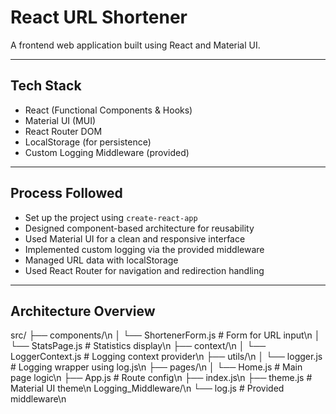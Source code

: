 # React URL Shortener

A frontend web application built using React and Material UI.

---

## Tech Stack

- React (Functional Components & Hooks)
- Material UI (MUI)
- React Router DOM
- LocalStorage (for persistence)
- Custom Logging Middleware (provided)

---

## Process Followed

- Set up the project using `create-react-app`
- Designed component-based architecture for reusability
- Used Material UI for a clean and responsive interface
- Implemented custom logging via the provided middleware
- Managed URL data with localStorage
- Used React Router for navigation and redirection handling

---

## Architecture Overview
src/
├── components/\n
│ └── ShortenerForm.js # Form for URL input\n
│ └── StatsPage.js # Statistics display\n
├── context/\n
│ └── LoggerContext.js # Logging context provider\n
├── utils/\n
│ └── logger.js # Logging wrapper using log.js\n
├── pages/\n
│ └── Home.js # Main page logic\n
├── App.js # Route config\n
├── index.js\n
├── theme.js # Material UI theme\n
Logging_Middleware/\n
└── log.js # Provided middleware\n

